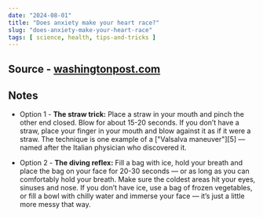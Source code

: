 ```yaml
---
date: "2024-08-01"
title: "Does anxiety make your heart race?"
slug: "does-anxiety-make-your-heart-race"
tags: [ science, health, tips-and-tricks ]
---
```




## Source - [washingtonpost.com][1]

## Notes
* Option 1 - **The straw trick:** Place a straw in your mouth and pinch the other end closed. Blow for about 15-20 seconds. If you don’t have a straw, place your finger in your mouth and blow against it as if it were a straw. The technique is one example of a ["Valsalva maneuver"][5] — named after the Italian physician who discovered it.
* Option 2 - **The diving reflex:** Fill a bag with ice, hold your breath and place the bag on your face for 20-30 seconds — or as long as you can comfortably hold your breath. Make sure the coldest areas hit your eyes, sinuses and nose. If you don’t have ice, use a bag of frozen vegetables, or fill a bowl with chilly water and immerse your face — it’s just a little more messy that way.



  [1]: https://archive.ph/20240731094311/https://www.washingtonpost.com/wellness/2024/07/29/anxiety-high-heart-rate/
  [2]: https://en.wikipedia.org/wiki/Valsalva_maneuver
